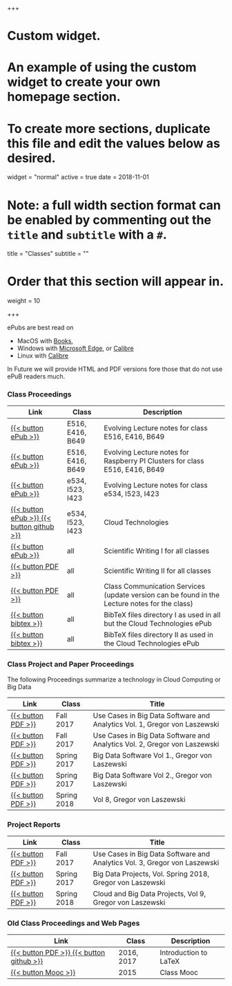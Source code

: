 +++
# Custom widget.
# An example of using the custom widget to create your own homepage section.
# To create more sections, duplicate this file and edit the values below as desired.
widget = "normal"
active = true
date = 2018-11-01

# Note: a full width section format can be enabled by commenting out the `title` and `subtitle` with a `#`.
title = "Classes"
subtitle = ""

# Order that this section will appear in.
weight = 10

+++



ePubs are best read on

* MacOS with [Books](https://www.apple.com/apple-books/),
* Windows with [Microsoft Edge](https://www.microsoft.com/en-us/windows/microsoft-edge), or  [Calibre](http://calibre-ebook.com/)
* Linux with [Calibre](http://calibre-ebook.com/)

In Future we will provide HTML and PDF versions fore those that do not use ePuB readers much.


### Class Proceedings
 

Link |  Class | Description
|------ | --- | -------------
[{{< button ePub >}} ](https://github.com/cloudmesh-community/book/blob/master/vonLaszewski-cloud.epub?raw=true)| E516, E416, B649 | Evolving Lecture notes for class E516, E416, B649
[ {{< button ePub >}} ](https://github.com/cloudmesh-community/book/vonLaszewski-pi.epub?raw=true)| E516, E416, B649 | Evolving Lecture notes for Raspberry PI Clusters for class E516, E416, B649
[ {{< button ePub >}} ](https://github.com/cloudmesh-community/book/vonLaszewski-bigdata-application.epub?raw=true)| e534, I523, I423 | Evolving Lecture notes for class e534, I523, I423
[ {{< button ePub >}} ](https://github.com/cloudmesh/technologies/blob/master/vonLaszewski-cloud-technologies.epub?raw=true) [{{< button github >}}  ](https://github.com/cloudmesh/technologies)| e534, I523, I423 | Cloud Technologies
[ {{< button ePub >}} ](https://github.com/cloudmesh-community/book/blob/master/vonLaszewski-writing-1.epub?raw=true)| all | Scientific Writing I for all classes
[ {{< button PDF >}} ](http://cyberaide.org/papers/vonLaszewski-latex.pdf)| all | Scientific Writing II for all classes
[ {{< button PDF >}} ](https://github.com/cloudmesh-community/book/vonLaszewski-communicate.epub?raw=true)| all | Class Communication Services (update version can be found in the Lecture notes for the class)
[ {{< button bibtex >}}](bib) | all | BibTeX files directory I as used in all but the Cloud Technologies ePub
[ {{< button bibtex >}}](https://github.com/cloudmesh/technologies/tree/master/bib) | all | BibTeX files directory II  as used in the Cloud Technologies ePub


### Class Project and Paper Proceedings

The following Proceedings summarize a technology in Cloud Computing or
Big Data


Link | Class |  Title 
|------ | --- | -------------
[ {{< button PDF >}} ](http://cyberaide.org/papers/vonLaszewski-i523-v1.pdf) | Fall 2017 | Use Cases in Big Data Software and Analytics Vol. 1, Gregor von Laszewski
[ {{< button PDF >}} ](http://cyberaide.org/papers/vonLaszewski-i523-v2.pdf) | Fall 2017 | Use Cases in Big Data Software and Analytics Vol. 2, Gregor von Laszewski
[ {{< button PDF >}} ](https://github.com/cloudmesh/sp17-i524/blob/master/paper1/proceedings.pdf) | Spring 2017 | Big Data Software Vol 1., Gregor von Laszewski
[ {{< button PDF >}} ](https://github.com/cloudmesh/sp17-i524/blob/master/paper2/proceedings.pdf) | Spring 2017 | Big Data Software Vol 2., Gregor von Laszewski
[ {{< button PDF >}} ](http://cyberaide.org/papers/vonLaszewski-cloud-vol-8.pd) | Spring 2018 |  Vol 8, Gregor von Laszewski

### Project Reports

Link | Class |  Title 
|------ | --- | -------------
[ {{< button PDF >}} ](http://cyberaide.org/papers/vonLaszewski-i523-v3.pdf) | Fall 2017 | Use Cases in Big Data Software and Analytics Vol. 3, Gregor von Laszewski
[ {{< button PDF >}} ](https://github.com/cloudmesh/sp17-i524/blob/master/project/projects.pdf) | Spring 2017 | Big Data Projects, Vol. Spring 2018, Gregor von Laszewski
[ {{< button PDF >}} ](http://cyberaide.org/papers/vonLaszewski-cloud-vol-9.pdf) | Spring 2018 | Cloud and Big Data Projects, Vol 9, Gregor von Laszewski

### Old Class Proceedings and Web Pages

Link |  Class | Description
|------ | --- | -------------
[ {{< button PDF >}} ](http://cyberaide.org/papers/vonLaszewski-latex.pdf) [ {{< button github >}} ](https://github.com/cloudmesh/book) | 2016,  2017 | Introduction to LaTeX
[ {{< button Mooc >}} ](https://bigdatacourse.appspot.com/preview) | 2015 | Class Mooc
